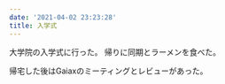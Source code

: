 ```yaml
---
date: '2021-04-02 23:23:28'
title: 入学式
---
```


大学院の入学式に行った。
帰りに同期とラーメンを食べた。

帰宅した後はGaiaxのミーティングとレビューがあった。
